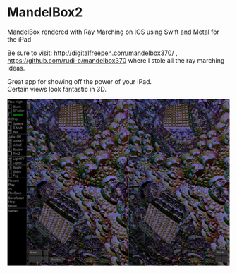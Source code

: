 # MandelBox2

MandelBox rendered with Ray Marching on IOS using Swift and Metal for the iPad

Be sure to visit:  http://digitalfreepen.com/mandelbox370/ ,  https://github.com/rudi-c/mandelbox370
where I stole all the ray marching ideas.

Great app for showing off the power of your iPad. \
Certain views look fantastic in 3D.


![Screenshot](screenShot.png)
